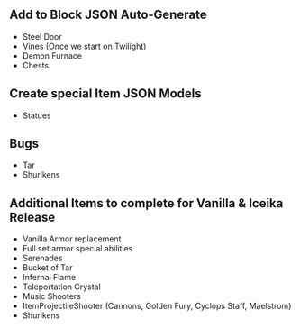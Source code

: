 ## Add to Block JSON Auto-Generate
* Steel Door
* Vines (Once we start on Twilight)
* Demon Furnace
* Chests

## Create special Item JSON Models
* Statues

## Bugs
* Tar
* Shurikens

## Additional Items to complete for Vanilla & Iceika Release
* Vanilla Armor replacement
* Full set armor special abilities
* Serenades
* Bucket of Tar
* Infernal Flame
* Teleportation Crystal
* Music Shooters
* ItemProjectileShooter (Cannons, Golden Fury, Cyclops Staff, Maelstrom)
* Shurikens
